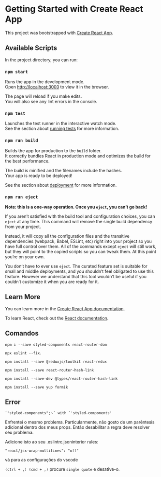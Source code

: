 # Getting Started with Create React App

This project was bootstrapped with [Create React App](https://github.com/facebook/create-react-app).

## Available Scripts

In the project directory, you can run:

### `npm start`

Runs the app in the development mode.\
Open [http://localhost:3000](http://localhost:3000) to view it in the browser.

The page will reload if you make edits.\
You will also see any lint errors in the console.

### `npm test`

Launches the test runner in the interactive watch mode.\
See the section about [running tests](https://facebook.github.io/create-react-app/docs/running-tests) for more information.

### `npm run build`

Builds the app for production to the `build` folder.\
It correctly bundles React in production mode and optimizes the build for the best performance.

The build is minified and the filenames include the hashes.\
Your app is ready to be deployed!

See the section about [deployment](https://facebook.github.io/create-react-app/docs/deployment) for more information.

### `npm run eject`

**Note: this is a one-way operation. Once you `eject`, you can’t go back!**

If you aren’t satisfied with the build tool and configuration choices, you can `eject` at any time. This command will remove the single build dependency from your project.

Instead, it will copy all the configuration files and the transitive dependencies (webpack, Babel, ESLint, etc) right into your project so you have full control over them. All of the commands except `eject` will still work, but they will point to the copied scripts so you can tweak them. At this point you’re on your own.

You don’t have to ever use `eject`. The curated feature set is suitable for small and middle deployments, and you shouldn’t feel obligated to use this feature. However we understand that this tool wouldn’t be useful if you couldn’t customize it when you are ready for it.

## Learn More

You can learn more in the [Create React App documentation](https://facebook.github.io/create-react-app/docs/getting-started).

To learn React, check out the [React documentation](https://reactjs.org/).


## Comandos

``npm i --save styled-components react-router-dom``

``npx eslint --fix.``

``npm install --save @reduxjs/toolkit react-redux``

``npm install --save react-router-hash-link``

``npm install --save-dev @types/react-router-hash-link``

``npm install --save yup formik``

## Error

`` `"styled-components";␍` with `'styled-components'  ``

Enfrentei o mesmo problema. Particularmente, não gosto de um parêntesis adicional dentro dos meus props. Então desabilitar a regra deve resolver seu problema.

Adicione isto ao seu .eslintrc.jsoninterior rules:

`` "react/jsx-wrap-multilines": "off" ``

vá para as configurações do vscode

`(ctrl + ,) (cmd + ,)` procure `single quote` e desative-o.
